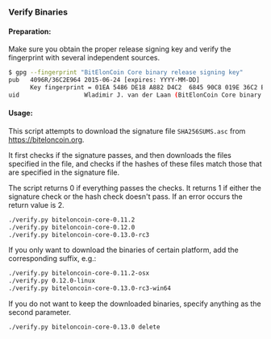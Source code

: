 ### Verify Binaries

#### Preparation:

Make sure you obtain the proper release signing key and verify the fingerprint with several independent sources.

```sh
$ gpg --fingerprint "BitElonCoin Core binary release signing key"
pub   4096R/36C2E964 2015-06-24 [expires: YYYY-MM-DD]
      Key fingerprint = 01EA 5486 DE18 A882 D4C2  6845 90C8 019E 36C2 E964
uid                  Wladimir J. van der Laan (BitElonCoin Core binary release signing key) <laanwj@gmail.com>
```

#### Usage:

This script attempts to download the signature file `SHA256SUMS.asc` from https://biteloncoin.org.

It first checks if the signature passes, and then downloads the files specified in the file, and checks if the hashes of these files match those that are specified in the signature file.

The script returns 0 if everything passes the checks. It returns 1 if either the signature check or the hash check doesn't pass. If an error occurs the return value is 2.


```sh
./verify.py biteloncoin-core-0.11.2
./verify.py biteloncoin-core-0.12.0
./verify.py biteloncoin-core-0.13.0-rc3
```

If you only want to download the binaries of certain platform, add the corresponding suffix, e.g.:

```sh
./verify.py biteloncoin-core-0.11.2-osx
./verify.py 0.12.0-linux
./verify.py biteloncoin-core-0.13.0-rc3-win64
```

If you do not want to keep the downloaded binaries, specify anything as the second parameter.

```sh
./verify.py biteloncoin-core-0.13.0 delete
```
